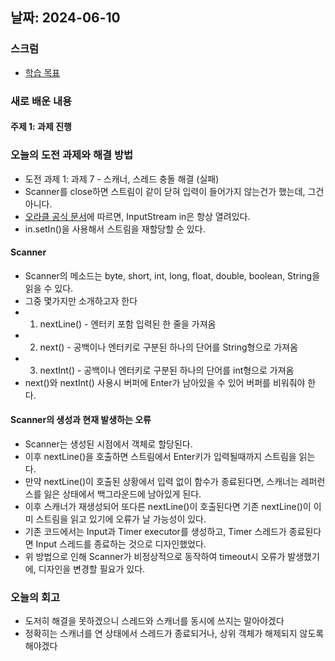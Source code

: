 ## 날짜: 2024-06-10

### 스크럼
- [학습 목표](https://www.notion.so/goorm/6-10-33fa8e8947e541a2b552b747f4bc25d5)

### 새로 배운 내용
#### 주제 1: 과제 진행

### 오늘의 도전 과제와 해결 방법
- 도전 과제 1: 과제 7 - 스캐너, 스레드 충돌 해결 (실패)
- Scanner를 close하면 스트림이 같이 닫혀 입력이 들어가지 않는건가 했는데, 그건 아니다.
- [오라클 공식 문서](https://docs.oracle.com/javase/8/docs/api/java/lang/System.html)에 따르면, InputStream in은 항상 열려있다.
- in.setIn()을 사용해서 스트림을 재할당할 순 있다.

#### Scanner
- Scanner의 메소드는 byte, short, int, long, float, double, boolean, String을 읽을 수 있다.
- 그중 몇가지만 소개하고자 한다
- 1. nextLine() - 엔터키 포함 입력된 한 줄을 가져옴
- 2. next() - 공백이나 엔터키로 구분된 하나의 단어를 String형으로 가져옴
- 3. nextInt() - 공백이나 엔터키로 구분된 하나의 단어를 int형으로 가져옴
- next()와 nextInt() 사용시 버퍼에 Enter가 남아있을 수 있어 버퍼를 비워줘야 한다.

#### Scanner의 생성과 현재 발생하는 오류
- Scanner는 생성된 시점에서 객체로 할당된다.
- 이후 nextLine()을 호출하면 스트림에서 Enter키가 입력될때까지 스트림을 읽는다.
- 만약 nextLine()이 호출된 상황에서 입력 없이 함수가 종료된다면, 스캐너는 레퍼런스를 잃은 상태에서 백그라운드에 남아있게 된다.
- 이후 스캐너가 재생성되어 또다른 nextLine()이 호출된다면 기존 nextLine()이 이미 스트림을 읽고 있기에 오류가 날 가능성이 있다.
- 기존 코드에서는 Input과 Timer executor를 생성하고, Timer 스레드가 종료된다면 Input 스레드를 종료하는 것으로 디자인했었다.
- 위 방법으로 인해 Scanner가 비정상적으로 동작하여 timeout시 오류가 발생했기에, 디자인을 변경할 필요가 있다.


### 오늘의 회고
- 도저히 해결을 못하겠으니 스레드와 스캐너를 동시에 쓰지는 말아야겠다
- 정확히는 스캐너를 연 상태에서 스레드가 종료되거나, 상위 객체가 해제되지 않도록 해야겠다
